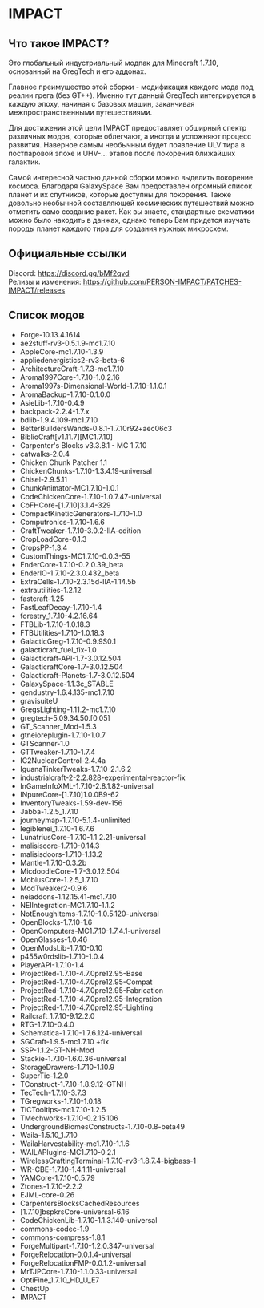 # IMPACT

## Что такое IMPACT?

Это глобальный индустриальный модпак для Minecraft 1.7.10, основанный на GregTech и его аддонах.

Главное преимущество этой сборки - модификация каждого мода под реалии грега (без GT++). Именно тут данный GregTech интегрируется в каждую эпоху, начиная с базовых машин, заканчивая межпространственными путешествиями.

Для достижения этой цели IMPACT предоставляет обширный спектр различных модов, которые облегчают, а иногда и усложняют процесс развития. Наверное самым необычным будет появление ULV тира в постпаровой эпохе и UHV-... этапов после покорения ближайших галактик.

Самой интересной частью данной сборки можно выделить покорение космоса. Благодаря GalaxySpace Вам предоставлен огромный список планет и их спутников, которые доступны для покорения. Также довольно необычной составляющей космических путешествий можно отметить само создание ракет. Как вы знаете, стандартные схематики можно было находить в данжах, однако теперь Вам придется изучать породы планет каждого тира для создания нужных микросхем.

## Официальные ссылки

Discord: https://discord.gg/bMf2qvd<BR>
Релизы и изменения: https://github.com/PERSON-IMPACT/PATCHES-IMPACT/releases<BR>

## Список модов

- Forge-10.13.4.1614<BR>
- ae2stuff-rv3-0.5.1.9-mc1.7.10<BR>
- AppleCore-mc1.7.10-1.3.9<BR>
- appliedenergistics2-rv3-beta-6<BR>
- ArchitectureCraft-1.7.3-mc1.7.10<BR>
- Aroma1997Core-1.7.10-1.0.2.16<BR>
- Aroma1997s-Dimensional-World-1.7.10-1.1.0.1<BR>
- AromaBackup-1.7.10-0.1.0.0<BR>
- AsieLib-1.7.10-0.4.9<BR>
- backpack-2.2.4-1.7.x<BR>
- bdlib-1.9.4.109-mc1.7.10<BR>
- BetterBuildersWands-0.8.1-1.7.10r92+aec06c3<BR>
- BiblioCraft[v1.11.7][MC1.7.10]<BR>
- Carpenter's Blocks v3.3.8.1 - MC 1.7.10<BR>
- catwalks-2.0.4<BR>
- Chicken Chunk Patcher 1.1<BR>
- ChickenChunks-1.7.10-1.3.4.19-universal<BR>
- Chisel-2.9.5.11<BR>
- ChunkAnimator-MC1.7.10-1.0.1<BR>
- CodeChickenCore-1.7.10-1.0.7.47-universal<BR>
- CoFHCore-[1.7.10]3.1.4-329<BR>
- CompactKineticGenerators-1.7.10-1.0<BR>
- Computronics-1.7.10-1.6.6<BR>
- CraftTweaker-1.7.10-3.0.2-IIA-edition<BR>
- CropLoadCore-0.1.3<BR>
- CropsPP-1.3.4<BR>
- CustomThings-MC1.7.10-0.0.3-55<BR>
- EnderCore-1.7.10-0.2.0.39_beta<BR>
- EnderIO-1.7.10-2.3.0.432_beta<BR>
- ExtraCells-1.7.10-2.3.15d-IIA-1.14.5b<BR>
- extrautilities-1.2.12<BR>
- fastcraft-1.25<BR>
- FastLeafDecay-1.7.10-1.4<BR>
- forestry_1.7.10-4.2.16.64<BR>
- FTBLib-1.7.10-1.0.18.3<BR>
- FTBUtilities-1.7.10-1.0.18.3<BR>
- GalacticGreg-1.7.10-0.9.9S0.1<BR>
- galacticraft_fuel_fix-1.0<BR>
- Galacticraft-API-1.7-3.0.12.504<BR>
- GalacticraftCore-1.7-3.0.12.504<BR>
- Galacticraft-Planets-1.7-3.0.12.504<BR>
- GalaxySpace-1.1.3c_STABLE<BR>
- gendustry-1.6.4.135-mc1.7.10<BR>
- gravisuiteU<BR>
- GregsLighting-1.11.2-mc1.7.10<BR>
- gregtech-5.09.34.50.[0.05]<BR>
- GT_Scanner_Mod-1.5.3<BR>
- gtneioreplugin-1.7.10-1.0.7<BR>
- GTScanner-1.0<BR>
- GTTweaker-1.7.10-1.7.4<BR>
- IC2NuclearControl-2.4.4a<BR>
- IguanaTinkerTweaks-1.7.10-2.1.6.2<BR>
- industrialcraft-2-2.2.828-experimental-reactor-fix<BR>
- InGameInfoXML-1.7.10-2.8.1.82-universal<BR>
- INpureCore-[1.7.10]1.0.0B9-62<BR>
- InventoryTweaks-1.59-dev-156<BR>
- Jabba-1.2.5_1.7.10<BR>
- journeymap-1.7.10-5.1.4-unlimited<BR>
- legiblenei_1.7.10-1.6.7.6<BR>
- LunatriusCore-1.7.10-1.1.2.21-universal<BR>
- malisiscore-1.7.10-0.14.3<BR>
- malisisdoors-1.7.10-1.13.2<BR>
- Mantle-1.7.10-0.3.2b<BR>
- MicdoodleCore-1.7-3.0.12.504<BR>
- MobiusCore-1.2.5_1.7.10<BR>
- ModTweaker2-0.9.6<BR>
- neiaddons-1.12.15.41-mc1.7.10<BR>
- NEIIntegration-MC1.7.10-1.1.2<BR>
- NotEnoughItems-1.7.10-1.0.5.120-universal<BR>
- OpenBlocks-1.7.10-1.6<BR>
- OpenComputers-MC1.7.10-1.7.4.1-universal<BR>
- OpenGlasses-1.0.46<BR>
- OpenModsLib-1.7.10-0.10<BR>
- p455w0rdslib-1.7.10-1.0.4<BR>
- PlayerAPI-1.7.10-1.4<BR>
- ProjectRed-1.7.10-4.7.0pre12.95-Base<BR>
- ProjectRed-1.7.10-4.7.0pre12.95-Compat<BR>
- ProjectRed-1.7.10-4.7.0pre12.95-Fabrication<BR>
- ProjectRed-1.7.10-4.7.0pre12.95-Integration<BR>
- ProjectRed-1.7.10-4.7.0pre12.95-Lighting<BR>
- Railcraft_1.7.10-9.12.2.0<BR>
- RTG-1.7.10-0.4.0<BR>
- Schematica-1.7.10-1.7.6.124-universal<BR>
- SGCraft-1.9.5-mc1.7.10 +fix<BR>
- SSP-1.1.2-GT-NH-Mod<BR>
- Stackie-1.7.10-1.6.0.36-universal<BR>
- StorageDrawers-1.7.10-1.10.9<BR>
- SuperTic-1.2.0<BR>
- TConstruct-1.7.10-1.8.9.12-GTNH<BR>
- TecTech-1.7.10-3.7.3<BR>
- TGregworks-1.7.10-1.0.18<BR>
- TiCTooltips-mc1.7.10-1.2.5<BR>
- TMechworks-1.7.10-0.2.15.106<BR>
- UndergroundBiomesConstructs-1.7.10-0.8-beta49<BR>
- Waila-1.5.10_1.7.10<BR>
- WailaHarvestability-mc1.7.10-1.1.6<BR>
- WAILAPlugins-MC1.7.10-0.2.1<BR>
- WirelessCraftingTerminal-1.7.10-rv3-1.8.7.4-bigbass-1<BR>
- WR-CBE-1.7.10-1.4.1.11-universal<BR>
- YAMCore-1.7.10-0.5.79<BR>
- Ztones-1.7.10-2.2.2<BR>
- EJML-core-0.26<BR>
- CarpentersBlocksCachedResources<BR>
- [1.7.10]bspkrsCore-universal-6.16<BR>
- CodeChickenLib-1.7.10-1.1.3.140-universal<BR>
- commons-codec-1.9<BR>
- commons-compress-1.8.1<BR>
- ForgeMultipart-1.7.10-1.2.0.347-universal<BR>
- ForgeRelocation-0.0.1.4-universal<BR>
- ForgeRelocationFMP-0.0.1.2-universal<BR>
- MrTJPCore-1.7.10-1.1.0.33-universal<BR>
- OptiFine_1.7.10_HD_U_E7<BR>
- ChestUp
- IMPACT

